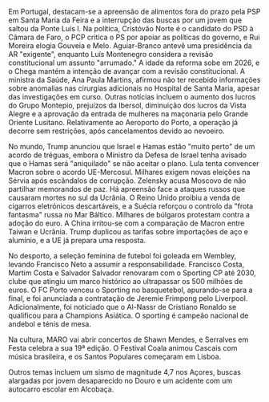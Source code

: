 Em Portugal, destacam-se a apreensão de alimentos fora do prazo pela PSP em Santa Maria da Feira e a interrupção das buscas por um jovem que saltou da Ponte Luís I. Na política, Cristóvão Norte é o candidato do PSD à Câmara de Faro, o PCP critica o PS por apoiar as políticas do governo, e Rui Moreira elogia Gouveia e Melo. Aguiar-Branco antevê uma presidência da AR "exigente", enquanto Luís Montenegro considera a revisão constitucional um assunto "arrumado." A idade da reforma sobe em 2026, e o Chega mantém a intenção de avançar com a revisão constitucional. A ministra da Saúde, Ana Paula Martins, afirmou não ter recebido informações sobre anomalias nas cirurgias adicionais no Hospital de Santa Maria, apesar das investigações em curso. Outras notícias incluem o aumento dos lucros do Grupo Montepio, prejuízos da Ibersol, diminuição dos lucros da Vista Alegre e a aprovação da entrada de mulheres na maçonaria pelo Grande Oriente Lusitano. Relativamente ao Aeroporto do Porto, a operação já decorre sem restrições, após cancelamentos devido ao nevoeiro.

No mundo, Trump anunciou que Israel e Hamas estão "muito perto" de um acordo de tréguas, embora o Ministro da Defesa de Israel tenha avisado que o Hamas será "aniquilado" se não aceitar o plano. Lula tenta convencer Macron sobre o acordo UE-Mercosul. Milhares exigem novas eleições na Sérvia após escândalos de corrupção. Zelensky acusa Moscovo de não partilhar memorandos de paz. Há apreensão face a ataques russos que causaram mortes no sul da Ucrânia. O Reino Unido proibiu a venda de cigarros eletrónicos descartáveis, e a Suécia reforçou o controlo da "frota fantasma" russa no Mar Báltico. Milhares de búlgaros protestam contra a adoção do euro. A China irritou-se com a comparação de Macron entre Taiwan e Ucrânia. Trump duplicou as tarifas sobre importações de aço e alumínio, e a UE já prepara uma resposta.

No desporto, a seleção feminina de futebol foi goleada em Wembley, levando Francisco Neto a assumir a responsabilidade. Francisco Costa, Martim Costa e Salvador Salvador renovaram com o Sporting CP até 2030, clube que atingiu um marco histórico ao ultrapassar os 500 milhões de euros. O FC Porto venceu o Sporting no basquetebol, apurando-se para a final, e foi anunciada a contratação de Jeremie Frimpong pelo Liverpool. Adicionalmente, foi noticiado que o Al-Nassr de Cristiano Ronaldo se qualificou para a Champions Asiática. O sporting é campeão nacional de andebol e ténis de mesa.

Na cultura, MARO vai abrir concertos de Shawn Mendes, e Serralves em Festa celebra a sua 19ª edição. O Festival Coala animou Cascais com música brasileira, e os Santos Populares começaram em Lisboa.

Outros temas incluem um sismo de magnitude 4,7 nos Açores, buscas alargadas por jovem desaparecido no Douro e um acidente com um autocarro escolar em Alcobaça.